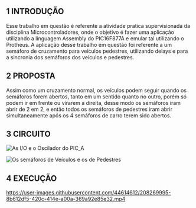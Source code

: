 ## 1 INTRODUÇÃO
Esse trabalho em questão é referente a atividade pratica supervisionada da 
disciplina Microcontroladores, onde o objetivo é fazer uma aplicação utilizando a 
linguagem Assembly do PIC16F877A e emular tal utilizando o Protheus.
A aplicação desse trabalho em questão foi referente a um semáforo de 
cruzamento para veículos pedestres, utilizando delays e para a sincronia dos 
semáforos dos veículos e pedestres.

## 2 PROPOSTA
Assim como um cruzamento normal, os veículos podem seguir quando os 
semáforos forem abertos, tanto em um sentido quanto no outro, porém só podem ir 
em frente ou virarem a direita, desse modo os semáforos iram abrir de 2 em 2, e então 
todos os semáforos de pedestres iram abrir simultaneamente após os 4 semáforos de 
carro terem sido abertos.

## 3 CIRCUITO

![As I/O e o Oscilador do PIC_A](https://user-images.githubusercontent.com/44614612/195274321-912b4759-2735-4509-b9c3-b457bf0f979f.png)

![Os semáforos de Veículos e os de Pedestres](https://user-images.githubusercontent.com/44614612/195274445-ac1765db-503f-4554-b2b5-a7e25bcbf725.png)

## 4 EXECUÇÃO

https://user-images.githubusercontent.com/44614612/208269995-8b612df5-420c-414e-a00a-369a92e85e32.mp4



